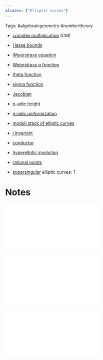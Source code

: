 ```yaml
---
aliases: ["Elliptic curves"]
---
```


Tags: #algebraicgeometry #numbertheory


- [complex multiplication](complex%20multiplication.md) (CM)
- [Hasse bounds](Hasse%20bounds.md)
- [Weierstrass equation](Weierstrass%20equation)
- [Weierstrass p function](Weierstrass%20p%20function.md)
- [theta function](theta%20function)
- [sigma function](sigma%20function)
- [Jacobian](Jacobian.md)
- [p-adic height](p-adic%20height)
- [p-adic uniformization](p-adic%20uniformization)
- [moduli stack of elliptic curves](moduli%20stack%20of%20elliptic%20curves.md)
- [j invariant](j%20invariant.md)
- [conductor](conductor)
- [hyperellptic involution](hyperellptic%20involution)
- [rational points](rational%20points)

- [supersingular](supersingular) elliptic curves: ?

# Notes

![](../attachments/EllipticCurve%20notes1.pdf)

![](../attachments/EllipticCurve%20notes2.pdf)

![](../attachments/EllipticCurve%20notes3.pdf)